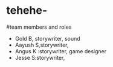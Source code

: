 # tehehe-

#team members and roles
* Gold B, storywriter, sound
* Aayush S,storywriter,
* Angus K :storywriter, game designer
* Jesse S:storywriter,
